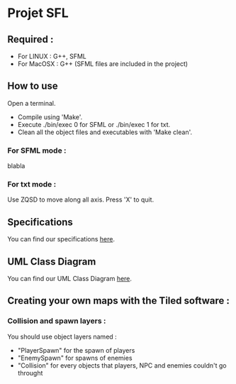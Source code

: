 # Projet SFL

## Required :
- For LINUX : G++, SFML 
- For MacOSX : G++ (SFML files are included in the project)

## How to use
Open a terminal.
- Compile using 'Make'.
- Execute ./bin/exec 0 for SFML or ./bin/exec 1 for txt.
- Clean all the object files and executables with 'Make clean'.
### For SFML mode :
blabla
### For txt mode :
Use ZQSD to move along all axis. Press 'X' to quit.

## Specifications 
You can find our specifications [here](https://docs.google.com/document/d/1M3ReGvUai9tsUhxqgG_X2tHgvNp70VFRoiY18aw6FXw/edit#heading=h.z6ne0og04bp5).

## UML Class Diagram
You can find our UML Class Diagram [here](https://app.diagrams.net/?state=%7B%22ids%22:%5B%221cDj2nZ69OLlIY6NArtj_65bF8BKCwmA5%22%5D,%22action%22:%22open%22,%22userId%22:%22101499938783679469280%22,%22resourceKeys%22:%7B%7D%7D).


## Creating your own maps with the Tiled software :
### Collision and spawn layers :
You should use object layers named :
- "PlayerSpawn" for the spawn of players
- "EnemySpawn" for spawns of enemies
- "Collision" for every objects that players, NPC and enemies couldn't go throught

